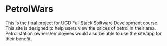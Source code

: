 # PetrolWars
This is the final project for UCD Full Stack Software Development course. This site is designed to help users view the prices of petrol in their area. Petrol station owners/employees would also be able to use the site/app for their benefit. 
